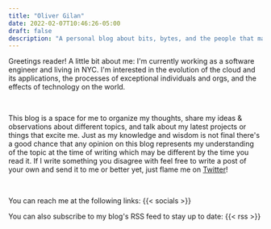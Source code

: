 ```yaml
---
title: "Oliver Gilan"
date: 2022-02-07T10:46:26-05:00
draft: false
description: "A personal blog about bits, bytes, and the people that make them."
---
```


Greetings reader! A little bit about me: I'm currently working as a software engineer and living in NYC. I'm interested in the evolution of the cloud and its applications, the processes of exceptional individuals and orgs, and the effects of technology on the world.

<br>

This blog is a space for me to organize my thoughts, share my ideas & observations about different topics, and talk about my latest projects or things that excite me. Just as my knowledge and wisdom is not final there's a good chance that any opinion on this blog represents my understanding of the topic at the time of writing which may be different by the time you read it. If I write something you disagree with feel free to write a post of your own and send it to me or better yet, just flame me on [Twitter](https://twitter.com/olvrgln)!

<br>

You can reach me at the following links:
{{< socials >}}

You can also subscribe to my blog's RSS feed to stay up to date:
{{< rss >}}

